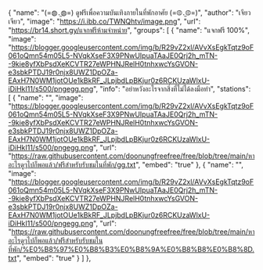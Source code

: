 {
	"name": "(=◍․̫◍=) ดูฟรีเพื่อความบันเทิงภายในที่พักอาศัย (=◍․̫◍=)",
	"author": "เจียว เจียว",
	"image": "https://i.ibb.co/TWNQhtv/image.png",
	"url": "https://br14.short.gy/แจกฟรีห้ามจำหน่าย",
	"groups": [
    {
        "name": "แจกฟรี 100%",
        "image": "https://blogger.googleusercontent.com/img/b/R29vZ2xl/AVvXsEgkTqtz9oF061oQmn54m05L5-NVqkXseF3X9PNwUIpuaTAaJE0Qrj2h_mTN--9kie8yfXbPsdXeKCVTR27eWPHNJRelH0tnhxwcYsGVON-e3sbkPTDJ19r0njx8UWZ1DpOZa-EAxH7N0WM1jotOUe1kBkRF_JLpjbdLpBKjur0z6RCKUzaWlxU-iDiHkI11/s500/pngegg.png",
        "info": "อย่าหวังอะไรจากสิ่งที่ไม่ได้ลงมือทำ",
		"stations": [
	{
		"name": "",
		"image": "https://blogger.googleusercontent.com/img/b/R29vZ2xl/AVvXsEgkTqtz9oF061oQmn54m05L5-NVqkXseF3X9PNwUIpuaTAaJE0Qrj2h_mTN--9kie8yfXbPsdXeKCVTR27eWPHNJRelH0tnhxwcYsGVON-e3sbkPTDJ19r0njx8UWZ1DpOZa-EAxH7N0WM1jotOUe1kBkRF_JLpjbdLpBKjur0z6RCKUzaWlxU-iDiHkI11/s500/pngegg.png",
		"url": "https://raw.githubusercontent.com/doonungfreefree/free/blob/tree/main/หาอะไรดูๆไปก็พอแล้ว/ฟรีสำหรับรับชมในที่พัก/gg.txt",
		"embed": "true"
	},
	{
		"name": "",
		"image": "https://blogger.googleusercontent.com/img/b/R29vZ2xl/AVvXsEgkTqtz9oF061oQmn54m05L5-NVqkXseF3X9PNwUIpuaTAaJE0Qrj2h_mTN--9kie8yfXbPsdXeKCVTR27eWPHNJRelH0tnhxwcYsGVON-e3sbkPTDJ19r0njx8UWZ1DpOZa-EAxH7N0WM1jotOUe1kBkRF_JLpjbdLpBKjur0z6RCKUzaWlxU-iDiHkI11/s500/pngegg.png",
		"url": "https://raw.githubusercontent.com/doonungfreefree/free/blob/tree/main/หาอะไรดูๆไปก็พอแล้ว/ฟรีสำหรับรับชมในที่พัก/%E0%B8%97%E0%B8%B3%E0%B8%9A%E0%B8%B8%E0%B8%8D.txt",
		"embed": "true"
	}
	]
	},
